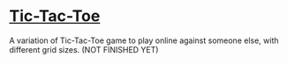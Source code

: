 # [Tic-Tac-Toe](https://es-repo.github.io/react-exps/tic-tac-toe/build/)
A variation of Tic-Tac-Toe game to play online against someone else, with different grid sizes. (NOT FINISHED YET)
